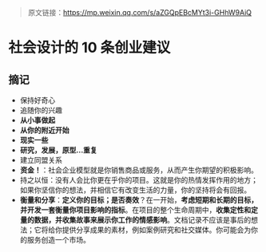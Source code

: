 > 原文链接：https://mp.weixin.qq.com/s/aZGQpEBcMYt3i-GHhW9AiQ

# 社会设计的 10 条创业建议

## 摘记

- 保持好奇心
- 追随你的兴趣
- **从小事做起**
- **从你的附近开始**
- **现实一些**
- **研究，发展，原型...重复**
- 建立同盟关系
- **资金！**：社会企业模型就是你销售商品或服务，从而产生你期望的积极影响。
- 持之以恒：没有人会比你更在乎你的项目。这就是你的热情发挥作用的地方；如果你坚信你的想法，并相信它有改变生活的力量，你的坚持将会有回报。
- **衡量和分享**：**定义你的目标；是否奏效**？在一开始，**考虑短期和长期的目标，并开发一套衡量你项目影响的指标**。在项目的整个生命周期中，**收集定性和定量的数据，并收集故事来展示你工作的情感影响**。文档记录不应该是事后的想法；它将给你提供分享成果的素材，例如案例研究和社交媒体。你可能会为你的服务创造一个市场。

